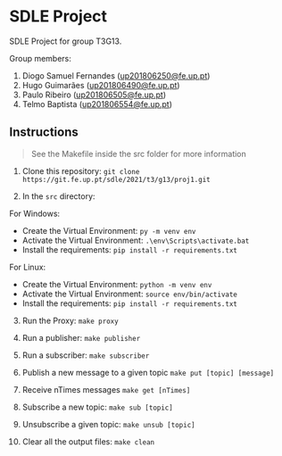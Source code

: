 # SDLE Project

SDLE Project for group T3G13.

Group members:

1. Diogo Samuel Fernandes (up201806250@fe.up.pt)
2. Hugo Guimarães (up201806490@fe.up.pt)
3. Paulo Ribeiro (up201806505@fe.up.pt)
4. Telmo Baptista (up201806554@fe.up.pt)

## Instructions 

> See the Makefile inside the src folder for more information

1. Clone this repository:
   `git clone https://git.fe.up.pt/sdle/2021/t3/g13/proj1.git`

2. In the `src` directory:

For Windows:

- Create the Virtual Environment: `py -m venv env`
- Activate the Virtual Environment: `.\env\Scripts\activate.bat`
- Install the requirements: `pip install -r requirements.txt`

For Linux:

- Create the Virtual Environment: `python -m venv env`
- Activate the Virtual Environment: `source env/bin/activate`
- Install the requirements: `pip install -r requirements.txt`

3. Run the Proxy:
   `make proxy`

4. Run a publisher:
   `make publisher`

5. Run a subscriber:
   `make subscriber`

6. Publish a new message to a given topic
   `make put [topic] [message] `

7. Receive nTimes messages
   `make get [nTimes]`

8. Subscribe a new topic:
   `make sub [topic]`

9. Unsubscribe a given topic:
   `make unsub [topic]`

10. Clear all the output files:
   `make clean`